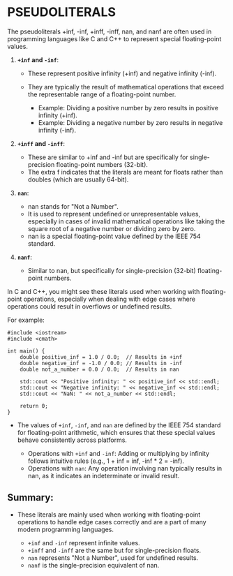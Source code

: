 # PSEUDOLITERALS

The pseudoliterals +inf, -inf, +inff, -inff, nan, and nanf are often used in programming languages like C and C++ to represent special floating-point values.

1. **`+inf` and `-inf`**:

	* These represent positive infinity (+inf) and negative infinity (-inf).
	* They are typically the result of mathematical operations that exceed the representable range of a floating-point number.

    	- Example: Dividing a positive number by zero results in positive infinity (+inf).
    	- Example: Dividing a negative number by zero results in negative infinity (-inf).

2. **`+inff` and `-inff`**:

    * These are similar to +inf and -inf but are specifically for single-precision floating-point numbers (32-bit).
    * The extra f indicates that the literals are meant for floats rather than doubles (which are usually 64-bit).

3. **`nan`**:

    * nan stands for "Not a Number".
    * It is used to represent undefined or unrepresentable values, especially in cases of invalid mathematical operations like taking the square root of a negative number or dividing zero by zero.
    * nan is a special floating-point value defined by the IEEE 754 standard.

4. **`nanf`**:

    * Similar to nan, but specifically for single-precision (32-bit) floating-point numbers.

In C and C++, you might see these literals used when working with floating-point operations, especially when dealing with edge cases where operations could result in overflows or undefined results.

For example:
```
#include <iostream>
#include <cmath>

int main() {
    double positive_inf = 1.0 / 0.0;  // Results in +inf
    double negative_inf = -1.0 / 0.0; // Results in -inf
    double not_a_number = 0.0 / 0.0;  // Results in nan
    
    std::cout << "Positive infinity: " << positive_inf << std::endl;
    std::cout << "Negative infinity: " << negative_inf << std::endl;
    std::cout << "NaN: " << not_a_number << std::endl;
    
    return 0;
}
```
* The values of `+inf`, `-inf`, and `nan` are defined by the IEEE 754 standard for floating-point arithmetic, which ensures that these special values behave consistently across platforms.

	* Operations with `+inf` and `-inf`:
        Adding or multiplying by infinity follows intuitive rules (e.g., 1 + inf = inf, -inf * 2 = -inf).
	* Operations with `nan`:
        Any operation involving nan typically results in nan, as it indicates an indeterminate or invalid result.

## Summary:
* These literals are mainly used when working with floating-point operations to handle edge cases correctly and are a part of many modern programming languages.

	* `+inf` and `-inf` represent infinite values.
    * `+inff` and `-inff` are the same but for single-precision floats.
    * `nan` represents "Not a Number", used for undefined results.
    * `nanf` is the single-precision equivalent of nan.

